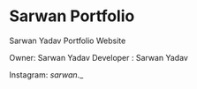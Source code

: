 # Sarwan Portfolio
Sarwan Yadav Portfolio Website

Owner: Sarwan Yadav
Developer : Sarwan Yadav

Instagram: _sarwan_._

